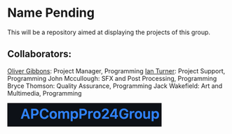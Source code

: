 # Name Pending
This will be a repository aimed at displaying the projects of this group. 
## Collaborators: 
  [Oliver Gibbons](https://github.com/OliverGibbons1): Project Manager, Programming
  [Ian Turner](https://github.com/Ian-Turner4): Project Support, Programming
  John Mccullough: SFX and Post Processing, Programming
  Bryce Thomson: Quality Assurance, Programming
  Jack Wakefield: Art and Multimedia, Programming

![image](https://github.com/OliverGibbons1/APCompPro24Group/blob/main/images/Screenshot%202023-10-09%20at%208.47.38%20AM.png?raw=true)
